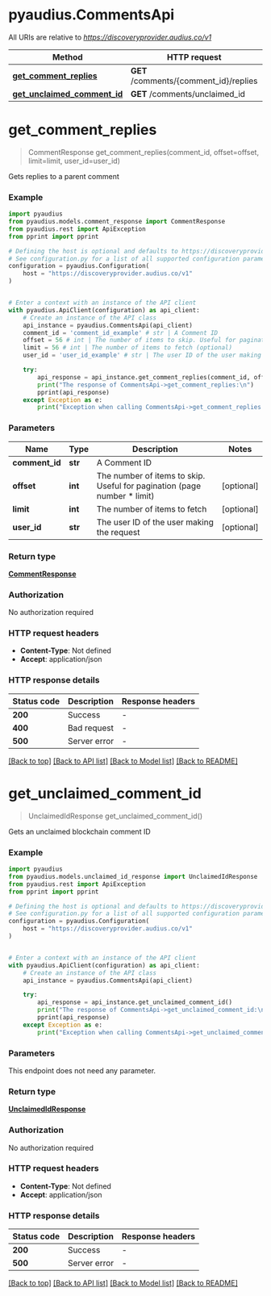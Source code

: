 # pyaudius.CommentsApi

All URIs are relative to *https://discoveryprovider.audius.co/v1*

Method | HTTP request | Description
------------- | ------------- | -------------
[**get_comment_replies**](CommentsApi.md#get_comment_replies) | **GET** /comments/{comment_id}/replies | 
[**get_unclaimed_comment_id**](CommentsApi.md#get_unclaimed_comment_id) | **GET** /comments/unclaimed_id | 


# **get_comment_replies**
> CommentResponse get_comment_replies(comment_id, offset=offset, limit=limit, user_id=user_id)



Gets replies to a parent comment

### Example


```python
import pyaudius
from pyaudius.models.comment_response import CommentResponse
from pyaudius.rest import ApiException
from pprint import pprint

# Defining the host is optional and defaults to https://discoveryprovider.audius.co/v1
# See configuration.py for a list of all supported configuration parameters.
configuration = pyaudius.Configuration(
    host = "https://discoveryprovider.audius.co/v1"
)


# Enter a context with an instance of the API client
with pyaudius.ApiClient(configuration) as api_client:
    # Create an instance of the API class
    api_instance = pyaudius.CommentsApi(api_client)
    comment_id = 'comment_id_example' # str | A Comment ID
    offset = 56 # int | The number of items to skip. Useful for pagination (page number * limit) (optional)
    limit = 56 # int | The number of items to fetch (optional)
    user_id = 'user_id_example' # str | The user ID of the user making the request (optional)

    try:
        api_response = api_instance.get_comment_replies(comment_id, offset=offset, limit=limit, user_id=user_id)
        print("The response of CommentsApi->get_comment_replies:\n")
        pprint(api_response)
    except Exception as e:
        print("Exception when calling CommentsApi->get_comment_replies: %s\n" % e)
```



### Parameters


Name | Type | Description  | Notes
------------- | ------------- | ------------- | -------------
 **comment_id** | **str**| A Comment ID | 
 **offset** | **int**| The number of items to skip. Useful for pagination (page number * limit) | [optional] 
 **limit** | **int**| The number of items to fetch | [optional] 
 **user_id** | **str**| The user ID of the user making the request | [optional] 

### Return type

[**CommentResponse**](CommentResponse.md)

### Authorization

No authorization required

### HTTP request headers

 - **Content-Type**: Not defined
 - **Accept**: application/json

### HTTP response details

| Status code | Description | Response headers |
|-------------|-------------|------------------|
**200** | Success |  -  |
**400** | Bad request |  -  |
**500** | Server error |  -  |

[[Back to top]](#) [[Back to API list]](../README.md#documentation-for-api-endpoints) [[Back to Model list]](../README.md#documentation-for-models) [[Back to README]](../README.md)

# **get_unclaimed_comment_id**
> UnclaimedIdResponse get_unclaimed_comment_id()



Gets an unclaimed blockchain comment ID

### Example


```python
import pyaudius
from pyaudius.models.unclaimed_id_response import UnclaimedIdResponse
from pyaudius.rest import ApiException
from pprint import pprint

# Defining the host is optional and defaults to https://discoveryprovider.audius.co/v1
# See configuration.py for a list of all supported configuration parameters.
configuration = pyaudius.Configuration(
    host = "https://discoveryprovider.audius.co/v1"
)


# Enter a context with an instance of the API client
with pyaudius.ApiClient(configuration) as api_client:
    # Create an instance of the API class
    api_instance = pyaudius.CommentsApi(api_client)

    try:
        api_response = api_instance.get_unclaimed_comment_id()
        print("The response of CommentsApi->get_unclaimed_comment_id:\n")
        pprint(api_response)
    except Exception as e:
        print("Exception when calling CommentsApi->get_unclaimed_comment_id: %s\n" % e)
```



### Parameters

This endpoint does not need any parameter.

### Return type

[**UnclaimedIdResponse**](UnclaimedIdResponse.md)

### Authorization

No authorization required

### HTTP request headers

 - **Content-Type**: Not defined
 - **Accept**: application/json

### HTTP response details

| Status code | Description | Response headers |
|-------------|-------------|------------------|
**200** | Success |  -  |
**500** | Server error |  -  |

[[Back to top]](#) [[Back to API list]](../README.md#documentation-for-api-endpoints) [[Back to Model list]](../README.md#documentation-for-models) [[Back to README]](../README.md)

